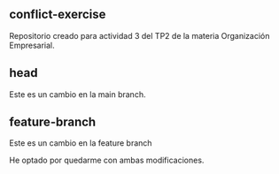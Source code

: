 ## conflict-exercise
Repositorio creado para actividad 3 del TP2 de la materia Organización Empresarial.

## head
Este es un cambio en la main branch.

## feature-branch
Este es un cambio en la feature branch



He optado por quedarme con ambas modificaciones.
